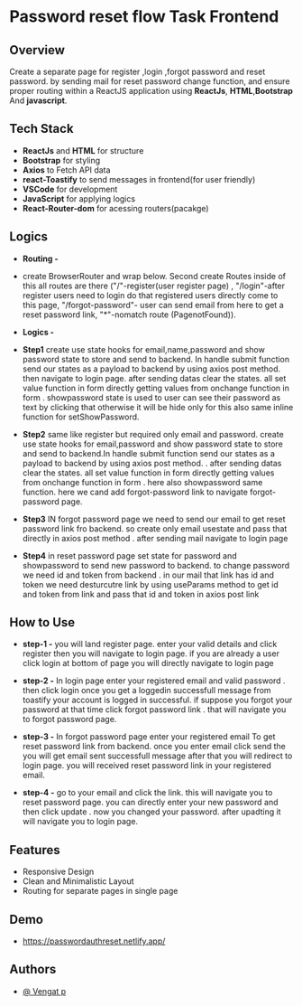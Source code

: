 # Password reset flow Task Frontend 

## Overview

Create a separate page for register ,login ,forgot password and reset password. by sending mail for reset password change function, and ensure proper routing within a ReactJS application using **ReactJs**, **HTML**,**Bootstrap** And **javascript**.

## Tech Stack

- **ReactJs** and **HTML** for structure
- **Bootstrap** for styling
- **Axios** to Fetch API data
- **react-Toastify** to send messages in frontend(for user friendly)
- **VSCode** for development
- **JavaScript** for applying logics
- **React-Router-dom** for acessing routers(pacakge)

## Logics

- **Routing -**

- create BrowserRouter and wrap below. Second create Routes inside of this all routes are there ("/"-register(user register page) , "/login"-after register users need to login do that registered users directly come to this page, "/forgot-password"- user can send email from here to get a reset password link, "*"-nomatch route (PagenotFound)). 


- **Logics -**
- **Step1** create use state hooks for email,name,password and show password state to store and send to backend.
In handle submit function send our states as a payload to backend by using axios post method. then navigate to login page. after sending datas clear the states. all set value function in form directly getting values from onchange function in form . showpassword state  is used to user can see their password as text by clicking that otherwise it will be hide only for this also same inline function for setShowPassword.

- **Step2** same like register but required only email and password. create use state hooks for email,password and show password state to store and send to backend.In handle submit function send our states as a payload to backend by using axios post method. . after sending datas clear the states. all set value function in form directly getting values from onchange function in form . here also showpassword same function. here we cand add forgot-password link to navigate forgot-password page.

- **Step3** IN forgot password page we need to send our email to get reset password link fro backend. so create only email usestate and pass that directly in axios post method . after sending mail navigate to login page

- **Step4** in reset password page set state for password and showpassword to send new password to backend. to change password we need id and token from backend . in our mail that link has id and token we need desturcutre link by  using useParams method to get id and token from link and pass that id and token in axios post link 



## How to Use

- **step-1 -** you will land register page. enter your valid details and click register then you will navigate to login page. if you are already a user click login at bottom of page you will directly navigate to login page

- **step-2 -** In login page enter your registered email and valid password . then click login once you get a loggedin successfull message from toastify your account is logged in successful. if suppose you forgot your password at that time click forgot password link . that will navigate you to forgot password page.

- **step-3 -** In forgot password page enter your registered email  To get reset password link from backend. once you enter email click send the  you will get email sent successfull message after that you will redirect to login page. you will received reset password link in your registered email.

- **step-4 -** go to your email and click the link. this will navigate you to reset password page. you can directly enter your new password and then click update . now you changed your password. after upadting it will navigate you to login page.

## Features

- Responsive Design
- Clean and Minimalistic Layout
- Routing for separate pages in single page

## Demo

- https://passwordauthreset.netlify.app/

## Authors

- [@ Vengat p](https://github.com/Vengat-P)